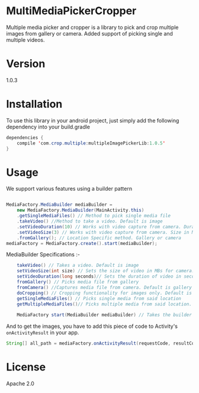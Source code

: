 # MultiMediaPickerCropper
Multiple media picker and cropper is a library to pick and crop multiple images from gallery or camera.
Added support of picking single and multiple videos.

# Version
1.0.3

# Installation

To use this library in your android project, just simply add the following dependency into your build.gradle

```java
dependencies {
    compile 'com.crop.multiple:multipleImagePickerLib:1.0.5'
}
```

# Usage
We support various features using a builder pattern

```java

MediaFactory.MediaBuilder mediaBuilder = 
    new MediaFactory.MediaBuilder(MainActivity.this)
    .getSingleMediaFiles() // Method to pick single media file
    .takeVideo() //Method to take a video. Default is image
    .setVideoDuration(10) // Works with video capture from camera. Duration in seconds
    .setVideoSize(3) // Works with video capture from camera. Size in MB 
    .fromGallery(); // Location Specific method. Gallery or camera
mediaFactory = MediaFactory.create().start(mediaBuilder);

```

MediaBuilder Specifications :-
```java
    takeVideo() // Takes a video. Default is image
    setVideoSize(int size) // Sets the size of video in MBs for camera. Default is -1
    setVideoDuration(long seconds)// Sets the duration of video in seconds for camera. Default is -1
    fromGallery() // Picks media file from gallery
    fromCamera() //Captures media file from camera. Default is gallery
    doCropping() // Cropping functionality for images only. Default is false
    getSingleMediaFiles() // Picks single media from said location
    getMultipleMediaFiles()// Picks multiple media from said location. Default is Single Media
    
    MediaFactory start(MediaBuilder mediaBuilder) // Takes the builder object and starts the media capturing process

```

And to get the images, you have to add this piece of code to Activity's `onActivityResult` in your app.
```java
String[] all_path = mediaFactory.onActivityResult(requestCode, resultCode, data);
```

# License

Apache 2.0
